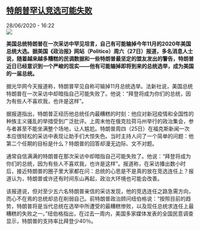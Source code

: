 <!--1593356215000-->
[特朗普罕认竞选可能失败](http://www.rfi.fr//cn/%E6%94%BF%E6%B2%BB/20200628-%E7%89%B9%E6%9C%97%E6%99%AE%E7%BD%95%E8%AE%A4%E7%AB%9E%E9%80%89%E5%8F%AF%E8%83%BD%E5%A4%B1%E8%B4%A5)
------

<div>28/06/2020 - 16:22</div><img src="https://s.rfi.fr/media/display/fb8328a0-b92b-11ea-99f5-005056bf87d6/w:310/p:16x9/93e17acdd3d809abcc9692d4fb6585629f1daa7b.jpg"><p><strong>美国总统特朗普在一次采访中罕见坦言，自己有可能输掉今年11月的2020年美国总统大选。据美国《政治报》网站（Politico）周六（27日）报道，多名消息人士说，随着越来越多糟糕的民调数据和一些特朗普最坚定的盟友发出的警告，特朗普近日已经意识到一个严峻的现实——他有可能输掉即将到来的总统选举，成为美国的一届总统。</strong></p><div class="t-content__body u-clearfix"><div class="m-interstitial"></div><p>据光华网今天报道称，特朗普罕见自称可输掉11月总统选举。法新社说，美国总统特朗普在一次采访中却暗指自己可能失败了。他说：“拜登将成为你们的总统，因为有些人不喜欢我，也许是这样”。</p><p>据报道指出，特朗普正经历他总统任内最糟糕的时刻：他应对新冠疫情和全国性的种族主义骚乱的举措受到广泛批评。上周末他在俄克拉荷马州举行的政治集会，参与者甚至不能坐满整个场地，让人尴尬。特朗普周四（25日）在福克斯新闻一次本应很轻松的采访中表现让助手们大惊失色。当时主持人问了一个简单的问题：他第二个任期的目标是什么？特朗普的回答却漫无边际、文不对题。</p><p>通常自信满满的特朗普在那次采访中却暗指自己可能失败了。他说：“拜登将成为你们的总统，因为有些人不喜欢我，也许是这样”。报道称，在采访播出数小时后，接近特朗普的圈子里大家都在问：总统的心思是不是真的放在竞选连任上？报道认为，特朗普或许还有时间东山再起，政治大环境也可能会改善。</p><p>该报道说，但对至少五六名特朗普亲信的采访发现，他的竞选连任之路急需方向，而心不在焉的总统却总在削弱自己。前特朗普政治顾问纽伯格说：“按照目前的趋势，特朗普将是当代总统在选举中所遭受的最糟糕惨败，以及现任总统求连任上最糟糕的失败之一。”纽伯格指出，在过去一周内，美国多家媒体发表的全国民意调查显示，特朗普的支持率比拜登少40％。</p><div class="o-self-promo o-self-promo--nl o-self-promo--hidden" data-selfpromo-newsletter></div><div class="o-self-promo o-self-promo--app o-self-promo--hidden" data-selfpromo-app></div></div>
